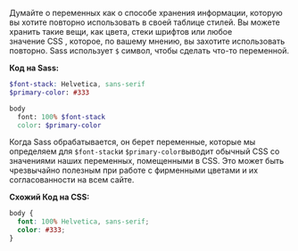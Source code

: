 Думайте о переменных как о способе хранения информации, которую вы хотите повторно использовать в своей таблице стилей. Вы можете хранить такие вещи, как цвета, стеки шрифтов или любое значение CSS , которое, по вашему мнению, вы захотите использовать повторно. Sass использует `$` символ, чтобы сделать что-то переменной.

**Код на Sass:**
```Scss
$font-stack: Helvetica, sans-serif
$primary-color: #333

body
  font: 100% $font-stack
  color: $primary-color
```

Когда Sass обрабатывается, он берет переменные, которые мы определяем для `$font-stack`и `$primary-color`выводит обычный CSS со значениями наших переменных, помещенными в CSS. Это может быть чрезвычайно полезным при работе с фирменными цветами и их согласованности на всем сайте.

**Схожий Код на CSS:**
```CSS
body {
  font: 100% Helvetica, sans-serif;
  color: #333;
}
```
